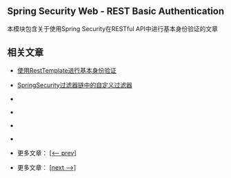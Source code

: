 ## Spring Security Web - REST Basic Authentication

本模块包含关于使用Spring Security在RESTful API中进行基本身份验证的文章

## 相关文章

- [使用RestTemplate进行基本身份验证](docs/使用RestTemplate进行基本身份验证.md)
- [SpringSecurity过滤器链中的自定义过滤器](docs/SpringSecurity过滤器链中的自定义过滤器.md)
- []()
- []()
- []()
- []()

- 更多文章： [[<-- prev]]()
- 更多文章： [[next -->]]()